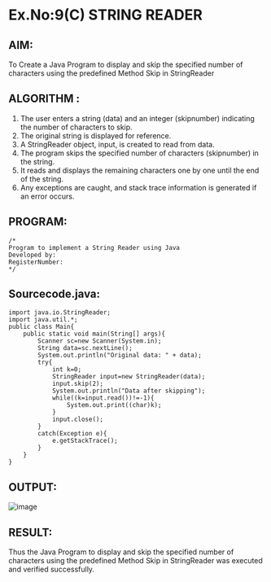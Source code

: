# Ex.No:9(C)             STRING READER
## AIM:
 To Create a Java Program to display and skip the specified number of characters using the predefined Method Skip in StringReader


## ALGORITHM :
1.  The user enters a string (data) and an integer (skipnumber) indicating the number of characters to skip.
2.	The original string is displayed for reference.
3.	A StringReader object, input, is created to read from data.
4.	The program skips the specified number of characters (skipnumber) in the string.
5.	It reads and displays the remaining characters one by one until the end of the string.
6.	Any exceptions are caught, and stack trace information is generated if an error occurs.


## PROGRAM:
 ```
/*
Program to implement a String Reader using Java
Developed by: 
RegisterNumber:  
*/
```

## Sourcecode.java:
```
import java.io.StringReader;
import java.util.*;
public class Main{
    public static void main(String[] args){
        Scanner sc=new Scanner(System.in);
        String data=sc.nextLine();
        System.out.println("Original data: " + data);
        try{
            int k=0;
            StringReader input=new StringReader(data);
            input.skip(2);
            System.out.println("Data after skipping");
            while((k=input.read())!=-1){
                System.out.print((char)k);
            }
            input.close();
        }
        catch(Exception e){
            e.getStackTrace();
        }
    }
}
```






## OUTPUT:
![image](https://github.com/user-attachments/assets/100b7fbd-8c54-4c53-853e-99745bf19bf7)



## RESULT:
Thus the Java Program to display and skip the specified number of characters using the predefined Method Skip in StringReader was executed and verified successfully.











